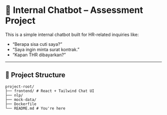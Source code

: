 # 🧠 Internal Chatbot – Assessment Project

This is a simple internal chatbot built for HR-related inquiries like:

- “Berapa sisa cuti saya?”
- “Saya ingin minta surat kontrak.”
- “Kapan THR dibayarkan?”

---

## 📁 Project Structure

```
project-root/
├── frontend/ # React + Tailwind Chat UI
├── nlp/
├── mock-data/
├── Dockerfile
└── README.md # You're here
```
